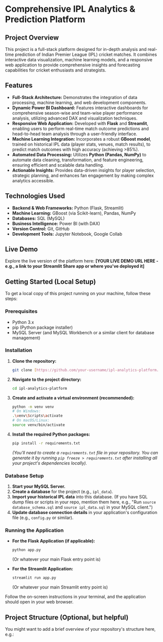 # Comprehensive IPL Analytics & Prediction Platform

## Project Overview

This project is a full-stack platform designed for in-depth analysis and real-time prediction of Indian Premier League (IPL) cricket matches. It combines interactive data visualization, machine learning models, and a responsive web application to provide comprehensive insights and forecasting capabilities for cricket enthusiasts and strategists.

## Features

* **Full-Stack Architecture:** Demonstrates the integration of data processing, machine learning, and web development components.
* **Dynamic Power BI Dashboard:** Features interactive dashboards for comprehensive season-wise and team-wise player performance analysis, utilizing advanced DAX and visualization techniques.
* **Responsive Web Application:** Developed with **Flask** and **Streamlit**, enabling users to perform real-time match outcome predictions and head-to-head team analysis through a user-friendly interface.
* **Machine Learning Integration:** Incorporates a robust **GBoost model**, trained on historical IPL data (player stats, venues, match results), to predict match outcomes with high accuracy (achieving >85%).
* **Automated Data Processing:** Utilizes **Python (Pandas, NumPy)** to automate data cleaning, transformation, and feature engineering, ensuring efficient and scalable data handling.
* **Actionable Insights:** Provides data-driven insights for player selection, strategic planning, and enhances fan engagement by making complex analytics accessible.

## Technologies Used

* **Backend & Web Frameworks:** Python (Flask, Streamlit)
* **Machine Learning:** GBoost (via Scikit-learn), Pandas, NumPy
* **Databases:** SQL (MySQL)
* **Business Intelligence:** Power BI (with DAX)
* **Version Control:** Git, GitHub
* **Development Tools:** Jupyter Notebook, Google Collab

## Live Demo

Explore the live version of the platform here:
**[YOUR LIVE DEMO URL HERE - e.g., a link to your Streamlit Share app or where you've deployed it]**

## Getting Started (Local Setup)

To get a local copy of this project running on your machine, follow these steps:

### Prerequisites

* Python 3.x
* pip (Python package installer)
* MySQL Server (and MySQL Workbench or a similar client for database management)

### Installation

1.  **Clone the repository:**
    ```bash
    git clone [https://github.com/your-username/ipl-analytics-platform.git](https://github.com/your-username/ipl-analytics-platform.git)
    ```
2.  **Navigate to the project directory:**
    ```bash
    cd ipl-analytics-platform
    ```
3.  **Create and activate a virtual environment (recommended):**
    ```bash
    python -m venv venv
    # On Windows:
    .\venv\Scripts\activate
    # On macOS/Linux:
    source venv/bin/activate
    ```
4.  **Install the required Python packages:**
    ```bash
    pip install -r requirements.txt
    ```
    *(You'll need to create a `requirements.txt` file in your repository. You can generate it by running `pip freeze > requirements.txt` after installing all your project's dependencies locally).*

### Database Setup

1.  **Start your MySQL Server.**
2.  **Create a database** for the project (e.g., `ipl_data`).
3.  **Import your historical IPL data** into this database. (If you have SQL dump files or scripts in your repo, mention them here, e.g., "Run `source database_schema.sql` and `source ipl_data.sql` in your MySQL client.")
4.  **Update database connection details** in your application's configuration file (e.g., `config.py` or similar).

### Running the Application

* **For the Flask Application (if applicable):**
    ```bash
    python app.py
    ```
    (Or whatever your main Flask entry point is)

* **For the Streamlit Application:**
    ```bash
    streamlit run app.py
    ```
    (Or whatever your main Streamlit entry point is)

Follow the on-screen instructions in your terminal, and the application should open in your web browser.

## Project Structure (Optional, but helpful)

You might want to add a brief overview of your repository's structure here, e.g.:
